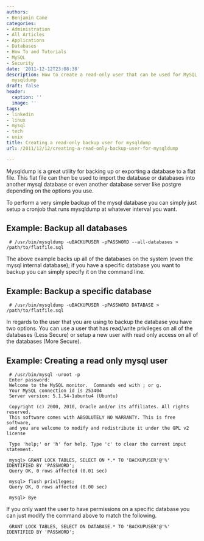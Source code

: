 ```yaml
---
authors:
- Benjamin Cane
categories:
- Administration
- All Articles
- Applications
- Databases
- How To and Tutorials
- MySQL
- Security
date: '2011-12-12T23:08:38'
description: How to create a read-only user that can be used for MySQL backups with
  mysqldump
draft: false
header:
  caption: ''
  image: ''
tags:
- linkedin
- linux
- mysql
- tech
- unix
title: Creating a read-only backup user for mysqldump
url: /2011/12/12/creating-a-read-only-backup-user-for-mysqldump

---
```


Mysqldump is a great utility for backing up or exporting a database to a flat file. This flat file can then be used to import the database or databases into another mysql database or even another database server like postgre depending on the options you use.

To perform a very simple backup of the mysql database you can simply just setup a cronjob that runs mysqldump at whatever interval you want.

## Example: Backup all databases

     # /usr/bin/mysqldump -uBACKUPUSER -pPASSWORD --all-databases > /path/to/flatfile.sql

The above example backs up all of the databases on the system (even the mysql internal database); if you have a specific database you want to backup you can simply specify it on the command line.

## Example: Backup a specific database

     # /usr/bin/mysqldump -uBACKUPUSER -pPASSWORD DATABASE > /path/to/flatfile.sql

In regards to the user that you are using to backup the database you have two options. You can use a user that has read/write privileges on all of the databases (Less Secure) or setup a new user with read only access on all of the databases (More Secure).

## Example: Creating a read only mysql user
     
     # /usr/bin/mysql -uroot -p
     Enter password:
     Welcome to the MySQL monitor.  Commands end with ; or g.
     Your MySQL connection id is 253404
     Server version: 5.1.54-1ubuntu4 (Ubuntu)
     
     Copyright (c) 2000, 2010, Oracle and/or its affiliates. All rights reserved.
     This software comes with ABSOLUTELY NO WARRANTY. This is free software,
     and you are welcome to modify and redistribute it under the GPL v2 license
     
     Type 'help;' or 'h' for help. Type 'c' to clear the current input statement.
     
     mysql> GRANT LOCK TABLES, SELECT ON *.* TO 'BACKUPUSER'@'%' IDENTIFIED BY 'PASSWORD';
     Query OK, 0 rows affected (0.01 sec)
     
     mysql> flush privileges;
     Query OK, 0 rows affected (0.00 sec)
     
     mysql> Bye

If you only want the user to have permissions on a specific database you can just modify the command above to match the following.
     
     GRANT LOCK TABLES, SELECT ON DATABASE.* TO 'BACKUPUSER'@'%' IDENTIFIED BY 'PASSWORD';
